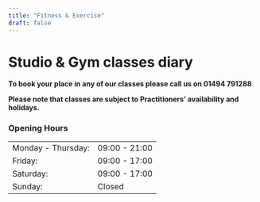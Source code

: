 ```yaml
---
title: "Fitness & Exercise"
draft: false
---
```


# Studio & Gym classes diary

**To book your place in any of our classes please call us on 01494 791288**

**Please note that classes are subject to Practitioners’ availability and holidays.**

### Opening Hours

|                    |               |
|--------------------|---------------|
| Monday - Thursday: | 09:00 - 21:00 |
| Friday:            | 09:00 - 17:00 |
| Saturday:          | 09:00 - 17:00 |
| Sunday:            | Closed        |

